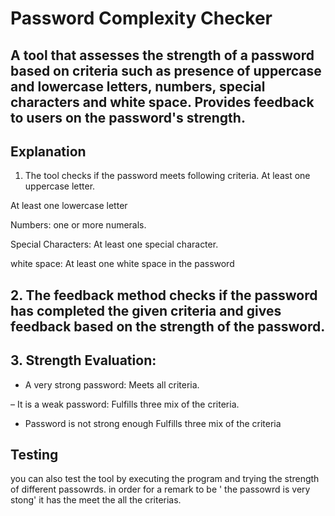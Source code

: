 # Password Complexity Checker

## A tool that assesses the strength of a password based on criteria such as presence of uppercase and lowercase letters, numbers, special characters and white space. Provides feedback to users on the password's strength.

## Explanation
1. The tool checks if the password meets following criteria.
At least one uppercase letter.

At least one lowercase letter

Numbers: one or more numerals.

Special Characters: At least one special character.

white space: At least one white space in the password

## 2. The feedback method checks if the password has completed the given criteria and gives feedback based on the strength of the password. 

## 3. Strength Evaluation:

- A very strong password: Meets all criteria.
  
– It is a weak password: Fulfills three mix of the criteria.

- Password is not strong enough Fulfills three mix of the criteria

## Testing 

you can also test the tool by executing the program and trying the strength of different passowrds.  in order for a remark to be ' the passowrd is very stong' it has the meet the all the criterias.

